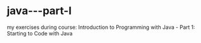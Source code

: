 # java---part-I
my exercises during course: Introduction to Programming with Java - Part 1: Starting to Code with Java
